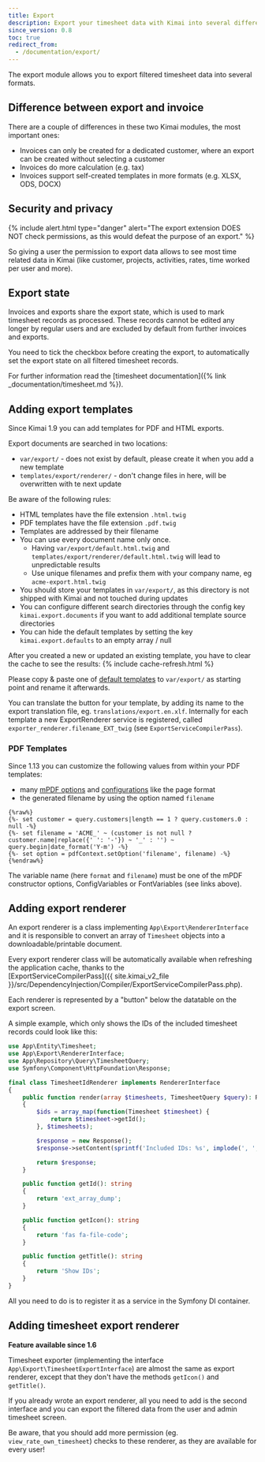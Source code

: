 ```yaml
---
title: Export
description: Export your timesheet data with Kimai into several different formats
since_version: 0.8
toc: true
redirect_from:
  - /documentation/export/
---
```


The export module allows you to export filtered timesheet data into several formats.

## Difference between export and invoice

There are a couple of differences in these two Kimai modules, the most important ones:

- Invoices can only be created for a dedicated customer, where an export can be created without selecting a customer
- Invoices do more calculation (e.g. tax) 
- Invoices support self-created templates in more formats (e.g. XLSX, ODS, DOCX)

## Security and privacy

{% include alert.html type="danger" alert="The export extension DOES NOT check permissions, as this would defeat the purpose of an export." %}

So giving a user the permission to export data allows to see most time related data in Kimai 
(like customer, projects, activities, rates, time worked per user and more).

## Export state

Invoices and exports share the export state, which is used to mark timesheet records as processed. 
These records cannot be edited any longer by regular users and are excluded by default from further invoices and exports.
 
You need to tick the checkbox before creating the export, to automatically set the export state on all filtered timesheet records.

For further information read the [timesheet documentation]({% link _documentation/timesheet.md %}).

## Adding export templates

Since Kimai 1.9 you can add templates for PDF and HTML exports.

Export documents are searched in two locations:

- `var/export/` - does not exist by default, please create it when you add a new template
- `templates/export/renderer/` - don't change files in here, will be overwritten with te next update

Be aware of the following rules:

- HTML templates have the file extension `.html.twig`
- PDF templates have the file extension `.pdf.twig`
- Templates are addressed by their filename 
- You can use every document name only once.
  - Having `var/export/default.html.twig` and `templates/export/renderer/default.html.twig` will lead to unpredictable results 
  - Use unique filenames and prefix them with your company name, eg `acme-export.html.twig` 
- You should store your templates in `var/export/`, as this directory is not shipped with Kimai and not touched during updates
- You can configure different search directories through the config key `kimai.export.documents` if you want to add additional template source directories 
- You can hide the default templates by setting the key `kimai.export.defaults` to an empty array / null
 
After you created a new or updated an existing template, you have to clear the cache to see the results:
{% include cache-refresh.html %} 

Please copy & paste one of [default templates](https://github.com/kevinpapst/kimai2/tree/master/templates/export/renderer) to `var/export/` 
as starting point and rename it afterwards.

You can translate the button for your template, by adding its name to the export translation file, eg. `translations/export.en.xlf`.
Internally for each template a new ExportRenderer service is registered, called `exporter_renderer.filename_EXT_twig` (see `ExportServiceCompilerPass`).   

### PDF Templates

Since 1.13 you can customize the following values from within your PDF templates:
 - many [mPDF options](https://mpdf.github.io/reference/mpdf-functions/construct.html) and [configurations](https://mpdf.github.io/reference/mpdf-variables/overview.html) like the page format
 - the generated filename by using the option named `filename`

```
{%raw%}
{%- set customer = query.customers|length == 1 ? query.customers.0 : null -%}
{%- set filename = 'ACME_' ~ (customer is not null ? customer.name|replace({' ': '-'}) ~ '_' : '') ~ query.begin|date_format('Y-m') -%}
{%- set option = pdfContext.setOption('filename', filename) -%}
{%endraw%}
```

The variable name (here `format` and `filename`) must be one of the mPDF constructor options, ConfigVariables or FontVariables (see links above).

## Adding export renderer

An export renderer is a class implementing `App\Export\RendererInterface` and it is responsible to convert an array of 
`Timesheet` objects into a downloadable/printable document. 

Every export renderer class will be automatically available when refreshing the application cache, thanks to the  
[ExportServiceCompilerPass]({{ site.kimai_v2_file }}/src/DependencyInjection/Compiler/ExportServiceCompilerPass.php).

Each renderer is represented by a "button" below the datatable on the export screen.

A simple example, which only shows the IDs of the included timesheet records could look like this: 

```php
use App\Entity\Timesheet;
use App\Export\RendererInterface;
use App\Repository\Query\TimesheetQuery;
use Symfony\Component\HttpFoundation\Response;

final class TimesheetIdRenderer implements RendererInterface
{
    public function render(array $timesheets, TimesheetQuery $query): Response
    {
        $ids = array_map(function(Timesheet $timesheet) {
            return $timesheet->getId();
        }, $timesheets);

        $response = new Response();
        $response->setContent(sprintf('Included IDs: %s', implode(', ', $ids)));

        return $response;
    }

    public function getId(): string
    {
        return 'ext_array_dump';
    }

    public function getIcon(): string
    {
        return 'fas fa-file-code';
    }

    public function getTitle(): string
    {
        return 'Show IDs';
    }
}
```

All you need to do is to register it as a service in the Symfony DI container.

## Adding timesheet export renderer

**Feature available since 1.6**

Timesheet exporter (implementing the interface `App\Export\TimesheetExportInterface`) are almost the same as export renderer, 
except that they don't have the methods `getIcon()` and `getTitle()`.

If you already wrote an export renderer, all you need to add is the second interface and you can export the filtered data 
from the user and admin timesheet screen.

Be aware, that you should add more permission (eg. `view_rate_own_timesheet`) checks to these renderer, as they are available for every user!
